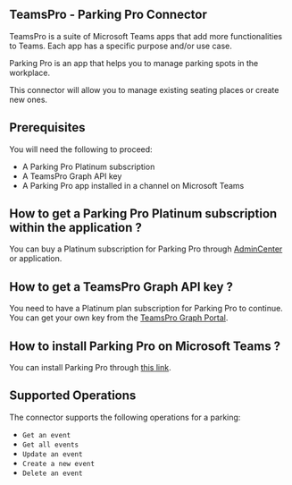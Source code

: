 ## TeamsPro - Parking Pro Connector

TeamsPro is a suite of Microsoft Teams apps that add more functionalities to Teams. Each app has a specific purpose
and/or use case.

Parking Pro is an app that helps you to manage parking spots in the workplace.

This connector will allow you to manage existing seating places or create new ones.

## Prerequisites

You will need the following to proceed:

* A Parking Pro Platinum subscription
* A TeamsPro Graph API key
* A Parking Pro app installed in a channel on Microsoft Teams

## How to get a Parking Pro Platinum subscription within the application ?

You can buy a Platinum subscription for Parking Pro through [AdminCenter](https://admin.teams-pro.com/) or
application.

## How to get a TeamsPro Graph API key ?

You need to have a Platinum plan subscription for Parking Pro to continue. You can get your own key from
the [TeamsPro Graph Portal](https://developer.teams-pro.com/).

## How to install Parking Pro on Microsoft Teams ?

You can install Parking Pro
through [this link](https://teams.microsoft.com/l/app/5148fb27-1ab7-487b-af5c-f2adf959dca8).

## Supported Operations

The connector supports the following operations for a parking:

* `Get an event`
* `Get all events`
* `Update an event`
* `Create a new event`
* `Delete an event`